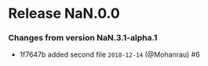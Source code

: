 # Release NaN.0.0 
### Changes from version NaN.3.1-alpha.1 

* 1f7647b added second file `2018-12-14` (@Mohanrau) #6
